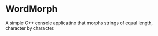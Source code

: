 # WordMorph
A simple C++ console applicatino that morphs strings of equal length, character by character.
